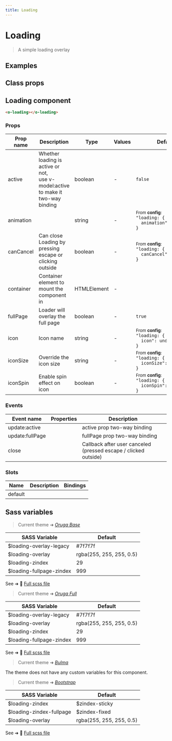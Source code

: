 ```yaml
---
title: Loading
---
```


# Loading

<div class="vp-doc">

> A simple loading overlay

<Carbon />
</div>

<div class="vp-example">

## Examples

<example-loading />

</div>
<div class="vp-example">

## Class props

<inspector-loading-viewer />

</div>

<div class="vp-doc">

## Loading component

```html
<o-loading></o-loading>
```

### Props

| Prop name | Description                                                                         | Type        | Values | Default                                                                                                                                                  |
| --------- | ----------------------------------------------------------------------------------- | ----------- | ------ | -------------------------------------------------------------------------------------------------------------------------------------------------------- |
| active    | Whether loading is active or not,<br/>use v-model:active to make it two-way binding | boolean     | -      | <code style='white-space: nowrap; padding: 0;'>false</code>                                                                                              |
| animation |                                                                                     | string      | -      | <div><small>From <b>config</b>:</small></div><code style='white-space: nowrap; padding: 0;'>"loading: {<br>&nbsp;&nbsp;animation": undefined<br>}</code> |
| canCancel | Can close Loading by pressing escape or clicking outside                            | boolean     | -      | <div><small>From <b>config</b>:</small></div><code style='white-space: nowrap; padding: 0;'>"loading: {<br>&nbsp;&nbsp;canCancel": undefined<br>}</code> |
| container | Container element to mount the component in                                         | HTMLElement | -      |                                                                                                                                                          |
| fullPage  | Loader will overlay the full page                                                   | boolean     | -      | <code style='white-space: nowrap; padding: 0;'>true</code>                                                                                               |
| icon      | Icon name                                                                           | string      | -      | <div><small>From <b>config</b>:</small></div><code style='white-space: nowrap; padding: 0;'>"loading: {<br>&nbsp;&nbsp;icon": undefined<br>}</code>      |
| iconSize  | Override the icon size                                                              | string      | -      | <div><small>From <b>config</b>:</small></div><code style='white-space: nowrap; padding: 0;'>"loading: {<br>&nbsp;&nbsp;iconSize": undefined<br>}</code>  |
| iconSpin  | Enable spin effect on icon                                                          | boolean     | -      | <div><small>From <b>config</b>:</small></div><code style='white-space: nowrap; padding: 0;'>"loading: {<br>&nbsp;&nbsp;iconSpin": undefined<br>}</code>  |

### Events

| Event name      | Properties | Description                                                     |
| --------------- | ---------- | --------------------------------------------------------------- |
| update:active   |            | active prop two-way binding                                     |
| update:fullPage |            | fullPage prop two-way binding                                   |
| close           |            | Callback after user canceled (pressed escape / clicked outside) |

### Slots

| Name    | Description | Bindings |
| ------- | ----------- | -------- |
| default |             |          |

</div>

<div class="vp-doc">

## Sass variables

<div class="theme-orugabase">

> Current theme ➜ _[Oruga Base](https://github.com/oruga-ui/theme-oruga)_

| SASS Variable            | Default                  |
| ------------------------ | ------------------------ |
| $loading-overlay-legacy  | #7f7f7f                  |
| $loading-overlay         | rgba(255, 255, 255, 0.5) |
| $loading-zindex          | 29                       |
| $loading-fullpage-zindex | 999                      |

See ➜ 📄 [Full scss file](https://github.com/oruga-ui/theme-oruga/tree/main/src/assets/scss/components/_loading.scss)

</div><div class="theme-orugafull">

> Current theme ➜ _[Oruga Full](https://github.com/oruga-ui/theme-oruga)_

| SASS Variable            | Default                  |
| ------------------------ | ------------------------ |
| $loading-overlay-legacy  | #7f7f7f                  |
| $loading-overlay         | rgba(255, 255, 255, 0.5) |
| $loading-zindex          | 29                       |
| $loading-fullpage-zindex | 999                      |

See ➜ 📄 [Full scss file](https://github.com/oruga-ui/theme-oruga/tree/main/src/assets/scss/components/_loading.scss)

</div><div class="theme-bulma">

> Current theme ➜ _[Bulma](https://github.com/oruga-ui/theme-bulma)_

<p>The theme does not have any custom variables for this component.</p>
</div><div class="theme-bootstrap">

> Current theme ➜ _[Bootstrap](https://github.com/oruga-ui/theme-bootstrap)_

| SASS Variable            | Default                  |
| ------------------------ | ------------------------ |
| $loading-zindex          | $zindex-sticky           |
| $loading-zindex-fullpage | $zindex-fixed            |
| $loading-overlay         | rgba(255, 255, 255, 0.5) |

See ➜ 📄 [Full scss file](https://github.com/oruga-ui/theme-bootstrap/tree/main/src/assets/scss/components/_loading.scss)

</div>

</div>
